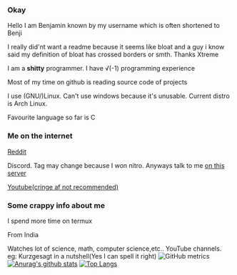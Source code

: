 ### Okay
Hello I am Benjamin known by my username which is often shortened to Benji

I really did'nt want a readme because it seems like bloat and a guy i know said my definition of bloat has crossed borders or smth. Thanks Xtreme

I am a **shitty** programmer. I have √(-1) programming experience

Most of my time on github is reading source code of projects

I use (GNU/)Linux. Can't use windows because it's unusable. Current distro is Arch Linux.

Favourite language so far is C

### Me on the internet
[Reddit](https://www.reddit.com/u/Benjimanrich?utm_medium=android_app&utm_source=share)

Discord. Tag may change because I won nitro. Anyways talk to me [on this server](https://discord.gg/Gcv69JM)

[Youtube(cringe af not recommended)](https://youtube.com/channel/UCPl55kzTlqMx1IkFPg_a4yg)

### Some crappy info about me

I spend more time on termux

From India

Watches lot of science, math, computer science,etc.. YouTube channels. eg: Kurzgesagt in a nutshell(Yes I can spell it right)
![GitHub metrics](https://metrics.lecoq.io/benjimanrich)
[![Anurag's github stats](https://github-readme-stats.vercel.app/api?username=benjimanrich&count_private=true&show_icons=true&theme=dark)](https://github.com/anuraghazra/github-readme-stats)
[![Top Langs](https://github-readme-stats.vercel.app/api/top-langs/?username=benjimanrich&layout=compact&theme=dark)](https://github.com/anuraghazra/github-readme-stats)


<!--
**Benjimanrich/Benjimanrich** is a ✨ _special_ ✨ repository because its `README.md` (this file) appears on your GitHub profile.

Here are some ideas to get you started:

- 🔭 I’m currently working on ...
- 🌱 I’m currently learning ...
- 👯 I’m looking to collaborate on ...
- 🤔 I’m looking for help with ...
- 💬 Ask me about ...
- 📫 How to reach me: ...
- 😄 Pronouns: ...
- ⚡ Fun fact: ...
-->
